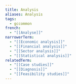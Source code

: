 ```yaml
---
title: Analysis
aliases: Analysis
tags:
  - gccommon
french:
  - "[[Analyse]]"
narrowerTerm:
  - "[[Economic analysis]]"
  - "[[Financial analysis]]"
  - "[[Sector analysis]]"
  - "[[Statistical analysis]]"
relatedTerm:
  - "[[Case studies]]"
  - "[[Diagnosis]]"
  - "[[Feasibility studies]]"
---
```


